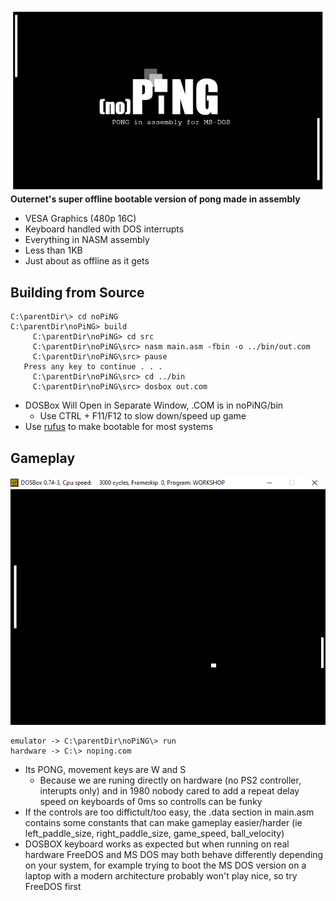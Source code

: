 ![noPiNG readme logo](img/logo.PNG "(no)PiNG")
**Outernet's super offline bootable version of pong made in assembly**
- VESA Graphics (480p 16C)
- Keyboard handled with DOS interrupts 
- Everything in NASM assembly
- Less than 1KB
- Just about as offline as it gets

## Building from Source
```
C:\parentDir\> cd noPiNG
C:\parentDir\noPiNG> build
     C:\parentDir\noPiNG> cd src
     C:\parentDir\noPiNG\src> nasm main.asm -fbin -o ../bin/out.com
     C:\parentDir\noPiNG\src> pause
   Press any key to continue . . .
     C:\parentDir\noPiNG\src> cd ../bin
     C:\parentDir\noPiNG\src> dosbox out.com
```
* DOSBox Will Open in Separate Window, .COM is in noPiNG/bin
    * Use CTRL + F11/F12 to slow down/speed up game
* Use [rufus](https://rufus.ie/en/) to make bootable for most systems

## Gameplay
![noPiNG gameplay image](img/gameplay.PNG)
```
emulator -> C:\parentDir\noPiNG\> run
hardware -> C:\> noping.com
```
* Its PONG, movement keys are W and S
    * Because we are runing directly on hardware (no PS2 controller, interupts only) and in 1980 nobody cared to add a repeat delay speed on keyboards of 0ms so controlls can be funky
* If the controls are too diffictult/too easy, the .data section in main.asm contains some constants that can make gameplay easier/harder (ie left_paddle_size, right_paddle_size, game_speed, ball_velocity)
* DOSBOX keyboard works as expected but when running on real hardware FreeDOS and MS DOS may both behave differently depending on your system, for example trying to boot the MS DOS version on a laptop with a modern architecture probably won't play nice, so try FreeDOS first